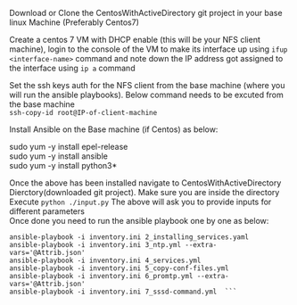 Download or Clone the CentosWithActiveDirectory git project in your base linux Machine (Preferably Centos7) 

Create a centos 7 VM with DHCP enable (this will be your NFS client machine), login to the console of the VM to make its interface up using `ifup <interface-name>` command and note down the IP address got assigned to the interface using `ip a` command 

Set the ssh keys auth for the NFS client from the base machine (where you will run the ansible playbooks). Below command needs to be excuted from the base machine  
`ssh-copy-id root@IP-of-client-machine `  

Install Ansible on the Base machine (if Centos) as below:   

sudo yum -y install epel-release   
sudo yum -y install ansible  
sudo yum -y install python3*  

Once the above has been installed navigate to CentosWithActiveDirectory Dierctory(downloaded git project). Make sure you are inside the directory  
Execute `python ./input.py` 
The above will ask you to provide inputs for different parameters  
Once done you need to run the ansible playbook one by one as below:  

```ansible-playbook -i inventory.ini 1_networking.yml --extra-vars='@Attrib.json' 
ansible-playbook -i inventory.ini 2_installing_services.yaml  
ansible-playbook -i inventory.ini 3_ntp.yml --extra-vars='@Attrib.json'  
ansible-playbook -i inventory.ini 4_services.yml  
ansible-playbook -i inventory.ini 5_copy-conf-files.yml  
ansible-playbook -i inventory.ini 6_promtp.yml --extra-vars='@Attrib.json'  
ansible-playbook -i inventory.ini 7_sssd-command.yml  ```
